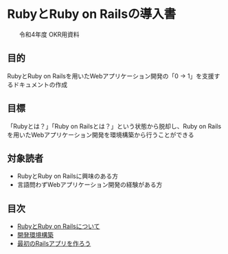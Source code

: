 # RubyとRuby on Railsの導入書
　　令和4年度 OKR用資料

## 目的
RubyとRuby on Railsを用いたWebアプリケーション開発の「0 -> 1」を支援するドキュメントの作成

## 目標
「Rubyとは？」「Ruby on Railsとは？」という状態から脱却し、Ruby on Railsを用いたWebアプリケーション開発を環境構築から行うことができる

## 対象読者
* RubyとRuby on Railsに興味のある方
* 言語問わずWebアプリケーション開発の経験がある方

## 目次
* [RubyとRuby on Railsについて](https://crystalline-peak-afd.notion.site/Ruby-Ruby-on-Rails-7ab077aa4981492c81dc8c133675ee6c)
* [開発環境構築](https://crystalline-peak-afd.notion.site/e5810adec97d40b5a5d54ebf90d7b1c1)
* [最初のRailsアプリを作ろう](https://crystalline-peak-afd.notion.site/Rails-8d251646d6774f318285838307d10e88)
